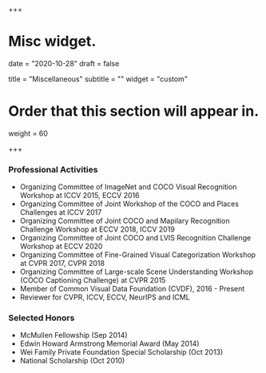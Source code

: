 +++
# Misc widget.

date = "2020-10-28"
draft = false

title = "Miscellaneous"
subtitle = ""
widget = "custom"

# Order that this section will appear in.
weight = 60

+++

### Professional Activities

* Organizing Committee of ImageNet and COCO Visual Recognition Workshop at ICCV 2015, ECCV 2016
* Organizing Committee of Joint Workshop of the COCO and Places Challenges at ICCV 2017
* Organizing Committee of Joint COCO and Mapilary Recognition Challenge Workshop at ECCV 2018, ICCV 2019
* Organizing Committee of Joint COCO and LVIS Recognition Challenge Workshop at ECCV 2020
* Organizing Committee of Fine-Grained Visual Categorization Workshop at CVPR 2017, CVPR 2018
* Organizing Committee of Large-scale Scene Understanding Workshop (COCO Captioning Challenge) at CVPR 2015
* Member of Common Visual Data Foundation (CVDF), 2016 - Present
* Reviewer for CVPR, ICCV, ECCV, NeurIPS and ICML


### Selected Honors

* McMullen Fellowship (Sep 2014)
* Edwin Howard Armstrong Memorial Award (May 2014)
* Wei Family Private Foundation Special Scholarship (Oct 2013)
* National Scholarship (Oct 2010)
